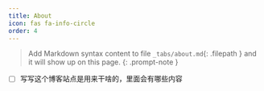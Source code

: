 ```yaml
---
title: About
icon: fas fa-info-circle
order: 4
---
```


> Add Markdown syntax content to file `_tabs/about.md`{: .filepath } and it will show up on this page.
{: .prompt-note }

- [ ] 写写这个博客站点是用来干啥的，里面会有哪些内容
